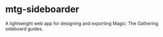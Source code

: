 # mtg-sideboarder
A lightweight web app for designing and exporting Magic: The Gathering sideboard guides.
